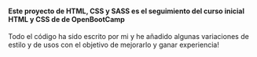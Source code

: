 
#### Este proyecto de HTML, CSS y SASS es el seguimiento del curso inicial HTML y CSS de  de OpenBootCamp

Todo el código ha sido escrito por mi y he añadido algunas variaciones de estilo y de usos con el objetivo de mejorarlo y ganar experiencia!

